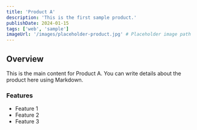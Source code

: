 ```yaml
---
title: 'Product A'
description: 'This is the first sample product.'
publishDate: 2024-01-15
tags: ['web', 'sample']
imageUrl: '/images/placeholder-product.jpg' # Placeholder image path
---
```


## Overview

This is the main content for Product A. You can write details about the product here using Markdown.

### Features

*   Feature 1
*   Feature 2
*   Feature 3
